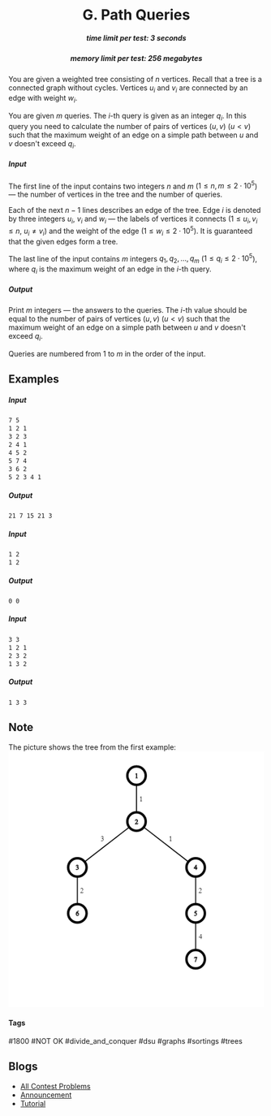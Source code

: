 <h1 style='text-align: center;'> G. Path Queries</h1>

<h5 style='text-align: center;'>time limit per test: 3 seconds</h5>
<h5 style='text-align: center;'>memory limit per test: 256 megabytes</h5>

You are given a weighted tree consisting of $n$ vertices. Recall that a tree is a connected graph without cycles. Vertices $u_i$ and $v_i$ are connected by an edge with weight $w_i$.

You are given $m$ queries. The $i$-th query is given as an integer $q_i$. In this query you need to calculate the number of pairs of vertices $(u, v)$ ($u < v$) such that the maximum weight of an edge on a simple path between $u$ and $v$ doesn't exceed $q_i$.

##### Input

The first line of the input contains two integers $n$ and $m$ ($1 \le n, m \le 2 \cdot 10^5$) — the number of vertices in the tree and the number of queries.

Each of the next $n - 1$ lines describes an edge of the tree. Edge $i$ is denoted by three integers $u_i$, $v_i$ and $w_i$ — the labels of vertices it connects ($1 \le u_i, v_i \le n$, $u_i \ne v_i$) and the weight of the edge ($1 \le w_i \le 2 \cdot 10^5$). It is guaranteed that the given edges form a tree.

The last line of the input contains $m$ integers $q_1, q_2, \dots, q_m$ ($1 \le q_i \le 2 \cdot 10^5$), where $q_i$ is the maximum weight of an edge in the $i$-th query.

##### Output

Print $m$ integers — the answers to the queries. The $i$-th value should be equal to the number of pairs of vertices $(u, v)$ ($u < v$) such that the maximum weight of an edge on a simple path between $u$ and $v$ doesn't exceed $q_i$.

Queries are numbered from $1$ to $m$ in the order of the input.

## Examples

##### Input


```text
7 5
1 2 1
3 2 3
2 4 1
4 5 2
5 7 4
3 6 2
5 2 3 4 1
```
##### Output


```text
21 7 15 21 3 
```
##### Input


```text
1 2
1 2
```
##### Output


```text
0 0 
```
##### Input


```text
3 3
1 2 1
2 3 2
1 3 2
```
##### Output


```text
1 3 3 
```
## Note

The picture shows the tree from the first example: ![](images/72719dd3f66b3e69a28d5278fedfe14cca697350.png)



#### Tags 

#1800 #NOT OK #divide_and_conquer #dsu #graphs #sortings #trees 

## Blogs
- [All Contest Problems](../Codeforces_Round_582_(Div._3).md)
- [Announcement](../blogs/Announcement.md)
- [Tutorial](../blogs/Tutorial.md)
